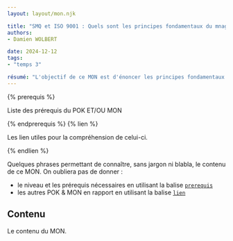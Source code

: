 ```yaml
---
layout: layout/mon.njk

title: "SMQ et ISO 9001 : Quels sont les principes fondamentaux du mnagement de la qualité et de la gestion documentaire ?"
authors:
- Damien WOLBERT

date: 2024-12-12
tags: 
- "temps 3"

résumé: "L'objectif de ce MON est d'énoncer les principes fondamentaux de la qualité au sein des entreprises. Cette étude se fera par le prisme de la norme ISO 9001 attestant du niveau du SMQ (système de management de la qualité) d'une entreprise. On abordera également les enjeux de la gestion documentaire et quelques bonnes pratiques à mettre en place."
---
```


{% prerequis %}

Liste des prérequis du POK ET/OU MON

{% endprerequis %}
{% lien %}

Les lien utiles pour la compréhension de celui-ci.

{% endlien %}

Quelques phrases permettant de connaître, sans jargon ni blabla, le contenu de ce MON. On oubliera pas de donner :

- le niveau et les prérequis nécessaires en utilisant la balise [`prerequis`](/cs/contribuer-au-site/#prerequis)
- les autres POK & MON en rapport en utilisant la balise [`lien`](/cs/contribuer-au-site/#lien)

## Contenu

Le contenu du MON.
